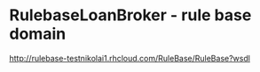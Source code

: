 # RulebaseLoanBroker - rule base domain
http://rulebase-testnikolai1.rhcloud.com/RuleBase/RuleBase?wsdl

